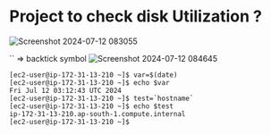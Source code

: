 # Project to check disk Utilization ?
![Screenshot 2024-07-12 083055](https://github.com/user-attachments/assets/feca2b15-304f-4b6f-90cf-4195ee894409)

`` => backtick  symbol
![Screenshot 2024-07-12 084645](https://github.com/user-attachments/assets/127cc7f2-cce6-4bec-901a-02cdae1a633e)

```
[ec2-user@ip-172-31-13-210 ~]$ var=$(date)
[ec2-user@ip-172-31-13-210 ~]$ echo $var
Fri Jul 12 03:12:43 UTC 2024
[ec2-user@ip-172-31-13-210 ~]$ test=`hostname`
[ec2-user@ip-172-31-13-210 ~]$ echo $test
ip-172-31-13-210.ap-south-1.compute.internal
[ec2-user@ip-172-31-13-210 ~]$ 
```

